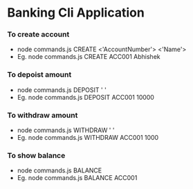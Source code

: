 # Banking Cli Application

### To create account 
- node commands.js CREATE <'AccountNumber'> <'Name'>
- Eg. node commands.js CREATE ACC001 Abhishek

### To depoist amount
- node commands.js DEPOSIT '<AccountNumber> <Amount>'
- Eg. node commands.js DEPOSIT ACC001 10000

### To withdraw amount
- node commands.js WITHDRAW '<AccountNumber> <Amount>'
- Eg. node commands.js WITHDRAW ACC001 1000

### To show balance
- node commands.js BALANCE <AccountNumber>
- Eg. node commands.js BALANCE ACC001